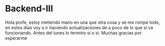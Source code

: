﻿# Backend-III
Hola profe, estoy metiendo mano en una que otra cosa y se me rompe todo, en estos dias voy a ir haciendo actualizaciones de a poco de lo que si va funcionando. Antes del lunes lo termino si o si. Muchas gracias por esperarme
